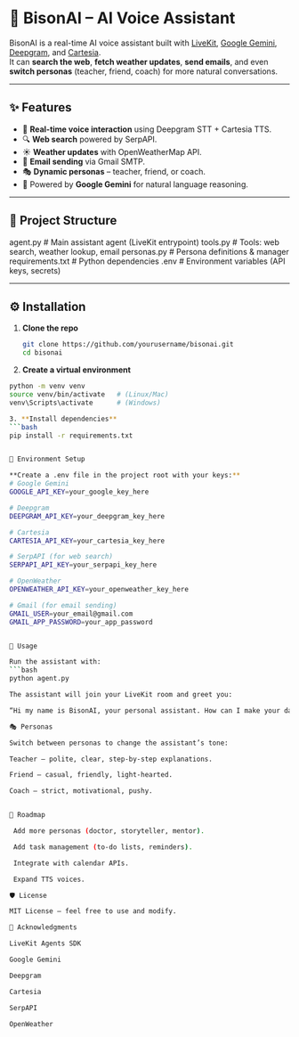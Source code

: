 # 🦬 BisonAI – AI Voice Assistant  

BisonAI is a real-time AI voice assistant built with [LiveKit](https://livekit.io/), [Google Gemini](https://ai.google/), [Deepgram](https://deepgram.com/), and [Cartesia](https://cartesia.ai/).  
It can **search the web**, **fetch weather updates**, **send emails**, and even **switch personas** (teacher, friend, coach) for more natural conversations.  

---

## ✨ Features
- 🎤 **Real-time voice interaction** using Deepgram STT + Cartesia TTS.  
- 🔍 **Web search** powered by SerpAPI.  
- ☀️ **Weather updates** with OpenWeatherMap API.  
- 📧 **Email sending** via Gmail SMTP.  
- 🎭 **Dynamic personas** – teacher, friend, or coach.  
- 🤖 Powered by **Google Gemini** for natural language reasoning.  

---

## 📂 Project Structure
agent.py # Main assistant agent (LiveKit entrypoint)
tools.py # Tools: web search, weather lookup, email
personas.py # Persona definitions & manager
requirements.txt # Python dependencies
.env # Environment variables (API keys, secrets)


---

## ⚙️ Installation

1. **Clone the repo**
   ```bash
   git clone https://github.com/yourusername/bisonai.git
   cd bisonai


2. **Create a virtual environment**
```bash
python -m venv venv
source venv/bin/activate   # (Linux/Mac)
venv\Scripts\activate      # (Windows)

3. **Install dependencies**
```bash
pip install -r requirements.txt


🔑 Environment Setup

**Create a .env file in the project root with your keys:**
# Google Gemini
GOOGLE_API_KEY=your_google_key_here

# Deepgram
DEEPGRAM_API_KEY=your_deepgram_key_here

# Cartesia
CARTESIA_API_KEY=your_cartesia_key_here

# SerpAPI (for web search)
SERPAPI_API_KEY=your_serpapi_key_here

# OpenWeather
OPENWEATHER_API_KEY=your_openweather_key_here

# Gmail (for email sending)
GMAIL_USER=your_email@gmail.com
GMAIL_APP_PASSWORD=your_app_password


🚀 Usage

Run the assistant with:
```bash
python agent.py

The assistant will join your LiveKit room and greet you:

“Hi my name is BisonAI, your personal assistant. How can I make your day better?”

🎭 Personas

Switch between personas to change the assistant’s tone:

Teacher – polite, clear, step-by-step explanations.

Friend – casual, friendly, light-hearted.

Coach – strict, motivational, pushy.


📌 Roadmap

 Add more personas (doctor, storyteller, mentor).

 Add task management (to-do lists, reminders).

 Integrate with calendar APIs.

 Expand TTS voices.

🛡️ License

MIT License – feel free to use and modify.

🙌 Acknowledgments

LiveKit Agents SDK

Google Gemini

Deepgram

Cartesia

SerpAPI

OpenWeather
